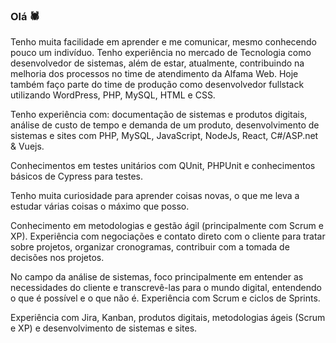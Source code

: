 ### Olá 🕷️

Tenho muita facilidade em aprender e me comunicar, mesmo conhecendo pouco um indivíduo. Tenho experiência no mercado de Tecnologia como desenvolvedor de sistemas, além de estar, atualmente, contribuindo na melhoria dos processos no time de atendimento da Alfama Web. Hoje também faço parte do time de produção como desenvolvedor fullstack utilizando WordPress, PHP, MySQL, HTML e CSS.

Tenho experiência com: documentação de sistemas e produtos digitais, análise de custo de tempo e demanda de um produto, desenvolvimento de sistemas e sites com PHP, MySQL, JavaScript, NodeJs, React, C#/ASP.net & Vuejs.

Conhecimentos em testes unitários com QUnit, PHPUnit e conhecimentos básicos de Cypress para testes.

Tenho muita curiosidade para aprender coisas novas, o que me leva a estudar várias coisas o máximo que posso.

Conhecimento em metodologias e gestão ágil (principalmente com Scrum e XP).
Experiência com negociações e contato direto com o cliente para tratar sobre projetos, organizar cronogramas, contribuir com a tomada de decisões nos projetos.

No campo da análise de sistemas, foco principalmente em entender as necessidades do cliente e transcrevê-las para o mundo digital, entendendo o que é possível e o que não é.
Experiência com Scrum e ciclos de Sprints.

Experiência com Jira, Kanban, produtos digitais, metodologias ágeis (Scrum e XP) e desenvolvimento de sistemas e sites.
